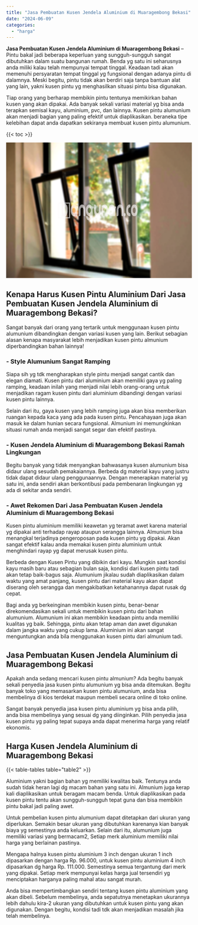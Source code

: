 ```yaml
---
title: "Jasa Pembuatan Kusen Jendela Aluminium di Muaragembong Bekasi"
date: "2024-06-09"
categories: 
  - "harga"
---
```


**Jasa Pembuatan Kusen Jendela Aluminium di Muaragembong Bekasi** – Pintu bakal jadi beberapa keperluan yang sungguh-sungguh sangat dibutuhkan dalam suatu bangunan rumah. Benda yg satu ini seharusnya anda miliki kalau telah mempunyai tempat tinggal. Keadaan tadi akan memenuhi persyaratan tempat tinggal yg fungsional dengan adanya pintu di dalamnya. Meski begitu, pintu tidak akan berdiri saja tanpa bantuan alat yang lain, yakni kusen pintu yg menghasilkan situasi pintu bisa digunakan.

Tiap orang yang berharap membikin pintu tentunya memikirkan bahan kusen yang akan dipakai. Ada banyak sekali variasi material yg bisa anda terapkan semisal kayu, aluminium, pvc, dan lainnya. Kusen pintu alumunium akan menjadi bagian yang paling efektif untuk diaplikasikan. beraneka tipe kelebihan dapat anda dapatkan sekiranya membuat kusen pintu alumunium.

{{< toc >}}

![Jasa Pembuatan Kusen Jendela Aluminium di Muaragembong Bekasi](/images/harga-kusen-jendela-alumunium-29.png)

## Kenapa Harus Kusen Pintu Aluminium Dari Jasa Pembuatan Kusen Jendela Aluminium di Muaragembong Bekasi?

Sangat banyak dari orang yang tertarik untuk menggunaan kusen pintu alumunium dibandingkan dengan variasi kusen yang lain. Berikut sebagian alasan kenapa masyarakat lebih menjadikan kusen pintu almunium diperbandingkan bahan lainnya!

### \- Style Alumunium Sangat Ramping

Siapa sih yg tdk mengharapkan style pintu menjadi sangat cantik dan elegan diamati. Kusen pintu dari aluminium akan memiliki gaya yg paling ramping, keadaan inilah yang menjadi nilai lebih orang-orang untuk menjadikan ragam kusen pintu dari aluminium dibandingi dengan variasi kusen pintu lainnya.

Selain dari itu, gaya kusen yang lebih ramping juga akan bisa memberikan ruangan kepada kaca yang ada pada kusen pintu. Pencahayaan juga akan masuk ke dalam hunian secara fungsional. Almunium ini memungkinkan situasi rumah anda menjadi sangat segar dan efektif pastinya.

### \- Kusen Jendela Aluminium di Muaragembong Bekasi Ramah Lingkungan

Begitu banyak yang tidak menyangkan bahwasanya kusen alumunium bisa didaur ulang sesudah pemakaiannya. Berbeda dg material kayu yang justru tidak dapat didaur ulang penggunaannya. Dengan menerapkan material yg satu ini, anda sendiri akan berkontibusi pada pembenaran lingkungan yg ada di sekitar anda sendiri.

### \- Awet Rekomen Dari Jasa Pembuatan Kusen Jendela Aluminium di Muaragembong Bekasi

Kusen pintu aluminium memiliki keawetan yg teramat awet karena material yg dipakai anti terhadap rayap ataupun serangga lainnya. Almunium bisa menangkal terjadinya pengeroposan pada kusen pintu yg dipakai. Akan sangat efektif kalau anda memakai kusen pintu aluminium untuk menghindari rayap yg dapat merusak kusen pintu.

Berbeda dengan Kusen Pintu yang dibikin dari kayu. Mungkin saat kondisi kayu masih baru atau sebagian bulan saja, kondisi dari kusen pintu tadi akan tetap baik-bagus saja. Alumunium jikalau sudah diaplikasikan dalam waktu yang amat panjang, kusen pintu dari material kayu akan dapat diserang oleh serangga dan mengakibatkan ketahanannya dapat rusak dg cepat.

Bagi anda yg berkeinginan membikin kusen pintu, benar-benar direkomendasikan sekali untuk membikin kusen pintu dari bahan alumunium. Alumunium ini akan membikin keadaan pintu anda memiliki kualitas yg baik. Sehingga, pintu akan tetap aman dan awet digunakan dalam jangka waktu yang cukup lama. Aluminium ini akan sangat menguntungkan anda bila menggunakan kusen pintu dari almunium tadi.

## Jasa Pembuatan Kusen Jendela Aluminium di Muaragembong Bekasi

Apakah anda sedang mencari kusen pintu almunium? Ada begitu banyak sekali penyedia jasa kusen pintu alumunium yg bisa anda ditemukan. Begitu banyak toko yang memasarkan kusen pintu alumunium, anda bisa membelinya di kios terdekat maupun membeli secara online di toko online.

Sangat banyak penyedia jasa kusen pintu aluminium yg bisa anda pilih, anda bisa membelinya yang sesuai dg yang diinginkan. Pilih penyedia jasa kusen pintu yg paling tepat supaya anda dapat menerima harga yang relatif ekonomis.

## Harga Kusen Jendela Aluminium di Muaragembong Bekasi

{{< table-tables table="table2" >}}

Aluminium yakni bagian bahan yg memiliki kwalitas baik. Tentunya anda sudah tidak heran lagi dg macam bahan yang satu ini. Almunium juga kerap kali diaplikasikan untuk beragam macam benda. Untuk diaplikasikan pada kusen pintu tentu akan sungguh-sungguh tepat guna dan bisa membikin pintu bakal jadi paling awet.

Untuk pembelian kusen pintu alumunium dapat ditetapkan dari ukuran yang diperlukan. Semakin besar ukuran yang dibutuhkan karenanya kian banyak biaya yg semestinya anda keluarkan. Selain dari itu, alumunium juga memiliki variasi yang bermacam2, Setiap merk aluminium memiliki nilai harga yang berlainan pastinya.

Mengapa halnya kusen pintu aluminium 3 inch dengan ukuran 1 inch dipasarkan dengan harga Rp. 96.000, untuk kusen pintu aluminium 4 inch dipasarkan dg harga Rp. 111.000. Semestinya semua tergantung dari merk yang dipakai. Setiap merk mempunyai kelas harga jual tersendiri yg menciptakan harganya paling mahal atau sangat murah.

Anda bisa mempertimbangkan sendiri tentang kusen pintu aluminium yang akan dibeli. Sebelum membelinya, anda sepatutnya menetapkan ukurannya lebih dahulu kira-2 ukuran yang dibutuhkan untuk kusen pintu yang akan digunakan. Dengan begitu, kondisi tadi tdk akan menjadikan masalah jika telah membelinya.
